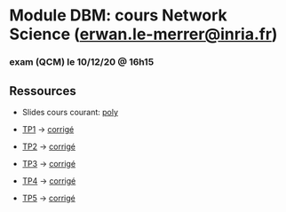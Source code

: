 # Module DBM: cours Network Science (erwan.le-merrer@inria.fr)

### exam (QCM) le 10/12/20 @ 16h15

## Ressources
* Slides cours courant: [poly](https://github.com/erwanlemerrer/erwanlemerrer.github.io/blob/master/cours/ESIR20/slides-c4.pdf)

* [TP1](https://github.com/erwanlemerrer/erwanlemerrer.github.io/blob/master/cours/ESIR20/esir-TP1.md) -> [corrigé](https://github.com/erwanlemerrer/erwanlemerrer.github.io/blob/master/cours/ESIR20/esir-TP1-correction.md)

* [TP2](https://github.com/erwanlemerrer/erwanlemerrer.github.io/blob/master/cours/ESIR20/esir-TP2.md) -> [corrigé](https://github.com/erwanlemerrer/erwanlemerrer.github.io/blob/master/cours/ESIR20/esir-TP2-correction.md)

* [TP3](https://github.com/erwanlemerrer/erwanlemerrer.github.io/blob/master/cours/ESIR20/esir-TP3.md) -> [corrigé](https://github.com/erwanlemerrer/erwanlemerrer.github.io/blob/master/cours/ESIR20/esir-TP3-correction.md)

* [TP4](https://github.com/erwanlemerrer/erwanlemerrer.github.io/blob/master/cours/ESIR20/esir-TP4.md) -> [corrigé](https://github.com/erwanlemerrer/erwanlemerrer.github.io/blob/master/cours/ESIR20/esir-TP4-correction.md)

* [TP5](https://github.com/erwanlemerrer/erwanlemerrer.github.io/blob/master/cours/ESIR20/esir-TP5.md) -> [corrigé](https://github.com/erwanlemerrer/erwanlemerrer.github.io/blob/master/cours/ESIR20/esir-TP5-correction.md)
